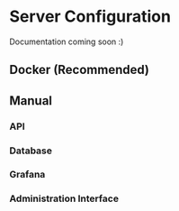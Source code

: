 # Server Configuration
Documentation coming soon :)

## Docker (Recommended)


## Manual
### API


### Database


### Grafana


### Administration Interface 
